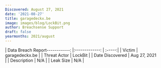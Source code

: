 ```yaml
---
Discovered: August 27, 2021
date: '2021-08-27'
title: garagedeckx.be
image: images/blog/LockBit.png
author: Breachsense Support
draft: false
yearmonths: 2021/august
---
```


| Data Breach Report------------:   |:-------------:    | :-----:|
| Victim    | garagedeckx.be      | 
| Threat Actor    | LockBit      | 
| Date Discovered    | Aug 27, 2021      | 
| Description    | N/A      | 
| Leak Size    | N/A      | 


